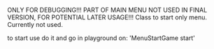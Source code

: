 ONLY FOR DEBUGGING!!!
PART OF MAIN MENU NOT USED IN FINAL VERSION, FOR POTENTIAL LATER USAGE!!!
Class to start only menu.
Currently not used.

to start use do it and go in playground on:  'MenuStartGame start'
